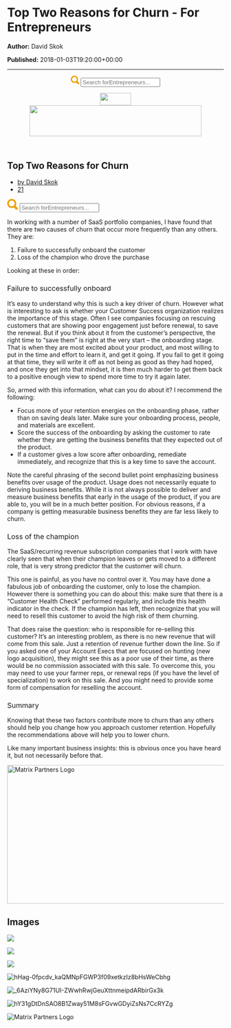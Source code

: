 # Top Two Reasons for Churn - For Entrepreneurs

**Author:** David Skok

**Published:** 2018-01-03T19:20:00+00:00

---

<body class="wp-singular post-template-default single single-post postid-8115 single-format-standard wp-embed-responsive wp-theme-hello-elementor wp-child-theme-hello-elementor-child hello-elementor-default elementor-default elementor-kit-13058 elementor-page-13167" data-rsssl="1">

<header class="elementor elementor-13809 elementor-location-header" data-elementor-id="13809" data-elementor-post-type="elementor_library" data-elementor-type="header">
<section class="elementor-section elementor-top-section elementor-element elementor-element-70f6621 elementor-section-boxed elementor-section-height-default elementor-section-height-default" data-element_type="section" data-id="70f6621" data-particle-mobile-disabled="false" data-particle_enable="false" data-settings='{"background_background":"classic","sticky":"top","sticky_on":["desktop"],"sticky_offset":0,"sticky_effects_offset":0,"sticky_anchor_link_offset":0}'>
<div class="elementor-container elementor-column-gap-no">
<div class="elementor-column elementor-col-50 elementor-top-column elementor-element elementor-element-68984d1" data-element_type="column" data-id="68984d1">
<div class="elementor-widget-wrap elementor-element-populated">
<div class="elementor-element elementor-element-f0846d0 elementor-widget elementor-widget-html" data-element_type="widget" data-id="f0846d0" data-widget_type="html.default">
<div class="elementor-widget-container">
<div class="top-stuff-link-item ts-hover-menu-wrap"><div class="search-pocket"><form action="https://www.forentrepreneurs.com/" class="ts-searchform" method="get" role="search">
<svg class="search-icon" height="20" viewbox="0 0 40 40" width="20" xmlns="http://www.w3.org/2000/svg"><path d="M24.828 31.657a16.76 16.76 0 0 1-7.992 2.015C7.538 33.672 0 26.134 0 16.836 0 7.538 7.538 0 16.836 0c9.298 0 16.836 7.538 16.836 16.836 0 3.22-.905 6.23-2.475 8.79.288.18.56.395.81.645l5.985 5.986A4.54 4.54 0 0 1 38 38.673a4.535 4.535 0 0 1-6.417-.007l-5.986-5.986a4.545 4.545 0 0 1-.77-1.023zm-7.992-4.046c5.95 0 10.775-4.823 10.775-10.774 0-5.95-4.823-10.775-10.774-10.775-5.95 0-10.775 4.825-10.775 10.776 0 5.95 4.825 10.775 10.776 10.775z" fill="#ef9f00" fill-rule="evenodd"></path></svg>
<input autocomplete="off" name="s" placeholder="Search forEntrepreneurs..." type="text" value=""/>
</form></div></div> </div>
</div>
</div>
</div>
<div class="elementor-column elementor-col-50 elementor-top-column elementor-element elementor-element-f8cb065" data-element_type="column" data-id="f8cb065">
<div class="elementor-widget-wrap elementor-element-populated">
<div class="elementor-element elementor-element-2701003 elementor-widget elementor-widget-image" data-element_type="widget" data-id="2701003" data-widget_type="image.default">
<div class="elementor-widget-container">
<a href="https://matrixpartners.com" target="_blank">
<img alt="" class="attachment-medium size-medium wp-image-13821" height="29" src="https://www.forentrepreneurs.com/wp-content/uploads/2022/06/Matrix_BW_Logo.svg" width="72"/> </a>
</div>
</div>
</div>
</div>
</div>
</section>
<section class="elementor-section elementor-top-section elementor-element elementor-element-2111ddb1 elementor-section-boxed elementor-section-height-default elementor-section-height-default" data-element_type="section" data-id="2111ddb1" data-particle-mobile-disabled="false" data-particle_enable="false" data-settings='{"background_background":"classic"}'>
<div class="elementor-container elementor-column-gap-no">
<div class="elementor-column elementor-col-50 elementor-top-column elementor-element elementor-element-a4ddd37" data-element_type="column" data-id="a4ddd37">
<div class="elementor-widget-wrap elementor-element-populated">
<div class="elementor-element elementor-element-445971e6 elementor-widget elementor-widget-image" data-element_type="widget" data-id="445971e6" data-widget_type="image.default">
<div class="elementor-widget-container">
<a href="/">
<img alt="" class="attachment-large size-large wp-image-13810" height="72" sizes="(max-width: 400px) 100vw, 400px" src="https://i0.wp.com/www.forentrepreneurs.com/wp-content/uploads/2022/06/felogo.png?fit=400%2C72&amp;ssl=1" srcset="https://i0.wp.com/www.forentrepreneurs.com/wp-content/uploads/2022/06/felogo.png?w=400&amp;ssl=1 400w, https://i0.wp.com/www.forentrepreneurs.com/wp-content/uploads/2022/06/felogo.png?resize=300%2C54&amp;ssl=1 300w" width="400"/> </a>
</div>
</div>
</div>
</div>
<div class="elementor-column elementor-col-50 elementor-top-column elementor-element elementor-element-78db5618 elementor-hidden-mobile" data-element_type="column" data-id="78db5618">
<div class="elementor-widget-wrap elementor-element-populated">

<div class="elementor-element elementor-element-132bc636 elementor-widget elementor-widget-html" data-element_type="widget" data-id="132bc636" data-widget_type="html.default">
<div class="elementor-widget-container">
<!--[if lte IE 8]>
<script charset="utf-8" type="text/javascript" src="//js.hsforms.net/forms/v2-legacy.js"></script>
<![endif]-->
</div>
</div>
</div>
</div>
</div>
</section>

</header>
<div class="elementor elementor-13167 elementor-location-single post-8115 post type-post status-publish format-standard has-post-thumbnail hentry category-customer-success tag-churn tag-customer-success tag-saas tag-saas-churn tag-saas-customer-engagement tag-saas-customer-retention tag-saas-renewals tag-saas-retention tag-startup-help" data-elementor-id="13167" data-elementor-post-type="elementor_library" data-elementor-type="single-post">
<section class="elementor-section elementor-top-section elementor-element elementor-element-6fcb39b4 elementor-section-boxed elementor-section-height-default elementor-section-height-default" data-element_type="section" data-id="6fcb39b4" data-particle-mobile-disabled="false" data-particle_enable="false" data-settings='{"background_background":"classic"}'>
<div class="elementor-background-overlay"></div>
<div class="elementor-container elementor-column-gap-no">
<div class="elementor-column elementor-col-100 elementor-top-column elementor-element elementor-element-5282b15d" data-element_type="column" data-id="5282b15d" data-settings='{"background_background":"classic"}'>
<div class="elementor-widget-wrap elementor-element-populated">
<div class="elementor-background-overlay"></div>
<div class="elementor-element elementor-element-6edc49a elementor-widget elementor-widget-breadcrumbs" data-element_type="widget" data-id="6edc49a" data-widget_type="breadcrumbs.default">
<div class="elementor-widget-container">
 </div>
</div>
<div class="elementor-element elementor-element-fa59597 elementor-widget__width-initial elementor-widget-mobile__width-inherit elementor-widget elementor-widget-theme-post-title elementor-page-title elementor-widget-heading" data-element_type="widget" data-id="fa59597" data-widget_type="theme-post-title.default">
<div class="elementor-widget-container">
<h1 class="elementor-heading-title elementor-size-large">Top Two Reasons for Churn</h1> </div>
</div>
<div class="elementor-element elementor-element-2efdf252 elementor-widget elementor-widget-post-info" data-element_type="widget" data-id="2efdf252" data-widget_type="post-info.default">
<div class="elementor-widget-container">
<ul class="elementor-inline-items elementor-icon-list-items elementor-post-info">
<li class="elementor-icon-list-item elementor-repeater-item-2ef7bda elementor-inline-item" itemprop="author">
<a href="https://www.forentrepreneurs.com/author/david/">
<span class="elementor-icon-list-text elementor-post-info__item elementor-post-info__item--type-author">
<span class="elementor-post-info__item-prefix">by </span>
										David Skok					</span>
</a>
</li>
<li class="elementor-icon-list-item elementor-repeater-item-e16e934 elementor-inline-item" itemprop="commentCount">
<a href="https://www.forentrepreneurs.com/top-two-reasons-for-churn/#comments">
<span class="elementor-icon-list-text elementor-post-info__item elementor-post-info__item--type-comments">
										21					</span>
</a>
</li>
</ul>
</div>
</div>
</div>
</div>
</div>
</section>
<section class="elementor-section elementor-top-section elementor-element elementor-element-b52e967 elementor-section-boxed elementor-section-height-default elementor-section-height-default" data-element_type="section" data-id="b52e967" data-particle-mobile-disabled="false" data-particle_enable="false">
<div class="elementor-container elementor-column-gap-no">
<div class="elementor-column elementor-col-100 elementor-top-column elementor-element elementor-element-ee424d8" data-element_type="column" data-id="ee424d8" data-settings='{"background_background":"classic"}'>
<div class="elementor-widget-wrap elementor-element-populated">
<div class="elementor-element elementor-element-4bdd4e6 elementor-widget elementor-widget-global elementor-global-13201 elementor-widget-html" data-element_type="widget" data-id="4bdd4e6" data-widget_type="html.default">
<div class="elementor-widget-container">
<div class="top-stuff-link-item ts-hover-menu-wrap"><div class="search-pocket"><form action="https://www.forentrepreneurs.com/" class="ts-searchform" method="get" role="search">
<svg class="search-icon" height="25" viewbox="0 0 40 40" width="25" xmlns="http://www.w3.org/2000/svg"><path d="M24.828 31.657a16.76 16.76 0 0 1-7.992 2.015C7.538 33.672 0 26.134 0 16.836 0 7.538 7.538 0 16.836 0c9.298 0 16.836 7.538 16.836 16.836 0 3.22-.905 6.23-2.475 8.79.288.18.56.395.81.645l5.985 5.986A4.54 4.54 0 0 1 38 38.673a4.535 4.535 0 0 1-6.417-.007l-5.986-5.986a4.545 4.545 0 0 1-.77-1.023zm-7.992-4.046c5.95 0 10.775-4.823 10.775-10.774 0-5.95-4.823-10.775-10.774-10.775-5.95 0-10.775 4.825-10.775 10.776 0 5.95 4.825 10.775 10.776 10.775z" fill="#ef9f00" fill-rule="evenodd"></path></svg>
<input autocomplete="off" name="s" placeholder="Search forEntrepreneurs..." type="text" value=""/>
</form></div></div> </div>
</div>
</div>
</div>
</div>
</section>
<section class="elementor-section elementor-top-section elementor-element elementor-element-17e8a08c elementor-section-boxed elementor-section-height-default elementor-section-height-default" data-element_type="section" data-id="17e8a08c" data-particle-mobile-disabled="false" data-particle_enable="false" data-settings='{"background_background":"classic"}'>
<div class="elementor-container elementor-column-gap-wide">
<div class="elementor-column elementor-col-66 elementor-top-column elementor-element elementor-element-7b7020aa" data-element_type="column" data-id="7b7020aa" data-settings='{"background_background":"classic"}'>
<div class="elementor-widget-wrap elementor-element-populated">
<div class="elementor-element elementor-element-1cc24c74 elementor-widget elementor-widget-theme-post-content" data-element_type="widget" data-id="1cc24c74" data-widget_type="theme-post-content.default">
<div class="elementor-widget-container">
<p><span style="font-weight: 400;">In working with a number of SaaS portfolio companies, I have found that there are two causes of churn that occur more frequently than any others. They are:</span></p>
<ol>
<li style="font-weight: 400;"><span style="font-weight: 400;">Failure to successfully onboard the customer</span></li>
<li style="font-weight: 400;"><span style="font-weight: 400;">Loss of the champion who drove the purchase</span></li>
</ol>
<p><span style="font-weight: 400;">Looking at these in order:</span></p>
<h3><span style="font-weight: 400;">Failure to successfully onboard</span></h3>
<p><span style="font-weight: 400;">It’s easy to understand why this is such a key driver of churn. However what is interesting to ask is whether your Customer Success organization realizes the importance of this stage. Often I see companies focusing on rescuing customers that are showing poor engagement just before renewal, to save the renewal. But if you think about it from the customer’s perspective, the right time to “save them” is right at the very start – the onboarding stage. That is when they are most excited about your product, and most willing to put in the time and effort to learn it, and get it going. If you fail to get it going at that time, they will write it off as not being as good as they had hoped, and once they get into that mindset, it is then much harder to get them back to a positive enough view to spend more time to try it again later. </span></p>
<p><span style="font-weight: 400;">So, armed with this information, what can you do about it? I recommend the following:</span></p>
<ul>
<li style="font-weight: 400;"><span style="font-weight: 400;">Focus more of your retention energies on the onboarding phase, rather than on saving deals later. Make sure your onboarding process, people, and materials are excellent.</span></li>
<li style="font-weight: 400;"><span style="font-weight: 400;">Score the success of the onboarding by asking the customer to rate whether they are getting the business benefits that they expected out of the product.</span></li>
<li style="font-weight: 400;"><span style="font-weight: 400;">If a customer gives a low score after onboarding, remediate immediately, and recognize that this is a key time to save the account.</span></li>
</ul>
<p>Note the careful phrasing of the second bullet point emphasizing business benefits over usage of the product. Usage does not necessarily equate to deriving business benefits. While it is not always possible to deliver and measure business benefits that early in the usage of the product, if you are able to, you will be in a much better position. For obvious reasons, if a company is getting measurable business benefits they are far less likely to churn.</p>
<h3><span style="font-weight: 400;">Loss of the champion</span></h3>
<p><span style="font-weight: 400;">The SaaS/recurring revenue subscription companies that I work with have clearly seen that when their champion leaves or gets moved to a different role, that is very strong predictor that the customer will churn.</span></p>
<p><span style="font-weight: 400;">This one is painful, as you have no control over it. You may have done a fabulous job of onboarding the customer, only to lose the champion. However there is something you can do about this: make sure that there is a “Customer Health Check” performed regularly, and include this health indicator in the check. If the champion has left, then recognize that you will need to resell this customer to avoid the high risk of them churning. </span></p>
<p><span style="font-weight: 400;">That does raise the question: who is responsible for re-selling this customer? It’s an interesting problem, as there is no new revenue that will come from this sale. Just a retention of revenue further down the line. So if you asked one of your Account Execs that are focused on hunting (new logo acquisition), they might see this as a poor use of their time, as there would be no commission associated with this sale. To overcome this, you may need to use your farmer reps, or renewal reps (if you have the level of specialization) to work on this sale. And you might need to provide some form of compensation for reselling the account. </span></p>
<h3><span style="font-weight: 400;">Summary</span></h3>
<p><span style="font-weight: 400;">Knowing that these two factors contribute more to churn than any others should help you change how you approach customer retention. Hopefully the recommendations above will help you to lower churn.</span></p>
<p><span style="font-weight: 400;">Like many important business insights: this is obvious once you have heard it, but not necessarily before that. </span></p>
</div>
</div>
<div class="elementor-element elementor-element-1a5479c elementor-widget elementor-widget-post-comments" data-element_type="widget" data-id="1a5479c" data-widget_type="post-comments.theme_comments">
<div class="elementor-widget-container">
<div id="disqus_thread"></div>
</div>
</div>
</div>
</div>
<div class="elementor-column elementor-col-33 elementor-top-column elementor-element elementor-element-6542444d" data-element_type="column" data-id="6542444d" data-settings='{"background_background":"classic"}'>
<div class="elementor-widget-wrap elementor-element-populated">
<section class="elementor-section elementor-inner-section elementor-element elementor-element-b5297af tswitch elementor-section-boxed elementor-section-height-default elementor-section-height-default" data-element_type="section" data-id="b5297af" data-particle-mobile-disabled="false" data-particle_enable="false">
<div class="elementor-container elementor-column-gap-default">
<div class="elementor-column elementor-col-100 elementor-inner-column elementor-element elementor-element-42ae669" data-element_type="column" data-id="42ae669">
<div class="elementor-widget-wrap elementor-element-populated">


</div>
</div>
</div>
</section>
<div class="elementor-element elementor-element-f2619e7 eael_liquid_glass-effect1 eael_liquid_glass_shadow-effect1 elementor-widget elementor-widget-jet-listing-grid" data-element_type="widget" data-id="f2619e7" data-settings='{"columns":"1"}' data-widget_type="jet-listing-grid.default">
<div class="elementor-widget-container">
 </div>
</div>
</div>
</div>
</div>
</section>
</div>
<footer class="elementor elementor-13082 elementor-location-footer" data-elementor-id="13082" data-elementor-post-type="elementor_library" data-elementor-type="footer">
<section class="elementor-section elementor-top-section elementor-element elementor-element-1c5ece2 elementor-section-stretched elementor-section-boxed elementor-section-height-default elementor-section-height-default" data-element_type="section" data-id="1c5ece2" data-particle-mobile-disabled="false" data-particle_enable="false" data-settings='{"background_background":"classic","stretch_section":"section-stretched"}'>
<div class="elementor-container elementor-column-gap-no">
<div class="elementor-column elementor-col-100 elementor-top-column elementor-element elementor-element-a80d337" data-element_type="column" data-id="a80d337" data-settings='{"background_background":"classic"}'>
<div class="elementor-widget-wrap elementor-element-populated">
<div class="elementor-background-overlay"></div>
<div class="elementor-element elementor-element-49e910e1 elementor-widget elementor-widget-global elementor-global-13083 elementor-widget-text-editor" data-element_type="widget" data-id="49e910e1" data-widget_type="text-editor.default">
<div class="elementor-widget-container">
 </div>
</div>
</div>
</div>
</div>
</section>
<section class="elementor-section elementor-top-section elementor-element elementor-element-30f8df0 elementor-section-boxed elementor-section-height-default elementor-section-height-default" data-element_type="section" data-id="30f8df0" data-particle-mobile-disabled="false" data-particle_enable="false">
<div class="elementor-container elementor-column-gap-no">
<div class="elementor-column elementor-col-100 elementor-top-column elementor-element elementor-element-42817d2" data-element_type="column" data-id="42817d2">
<div class="elementor-widget-wrap elementor-element-populated">
<section class="elementor-section elementor-inner-section elementor-element elementor-element-913a83d elementor-section-full_width elementor-section-height-default elementor-section-height-default" data-element_type="section" data-id="913a83d" data-particle-mobile-disabled="false" data-particle_enable="false" data-settings='{"background_background":"classic"}'>
<div class="elementor-container elementor-column-gap-default">
<div class="elementor-column elementor-col-50 elementor-inner-column elementor-element elementor-element-98dd0bb" data-element_type="column" data-id="98dd0bb">
<div class="elementor-widget-wrap elementor-element-populated">
<div class="elementor-element elementor-element-e83c87c elementor-widget elementor-widget-image" data-element_type="widget" data-id="e83c87c" data-widget_type="image.default">
<div class="elementor-widget-container">
<img alt="Matrix Partners Logo" class="attachment-full size-full wp-image-13090" height="323" sizes="(max-width: 800px) 100vw, 800px" src="https://i0.wp.com/www.forentrepreneurs.com/wp-content/uploads/2021/11/Matrix_Primary_Logo.png?fit=800%2C323&amp;ssl=1" srcset="https://i0.wp.com/www.forentrepreneurs.com/wp-content/uploads/2021/11/Matrix_Primary_Logo.png?w=800&amp;ssl=1 800w, https://i0.wp.com/www.forentrepreneurs.com/wp-content/uploads/2021/11/Matrix_Primary_Logo.png?resize=300%2C121&amp;ssl=1 300w, https://i0.wp.com/www.forentrepreneurs.com/wp-content/uploads/2021/11/Matrix_Primary_Logo.png?resize=768%2C310&amp;ssl=1 768w, https://i0.wp.com/www.forentrepreneurs.com/wp-content/uploads/2021/11/Matrix_Primary_Logo.png?resize=24%2C10&amp;ssl=1 24w, https://i0.wp.com/www.forentrepreneurs.com/wp-content/uploads/2021/11/Matrix_Primary_Logo.png?resize=36%2C15&amp;ssl=1 36w, https://i0.wp.com/www.forentrepreneurs.com/wp-content/uploads/2021/11/Matrix_Primary_Logo.png?resize=48%2C19&amp;ssl=1 48w" width="800"/> </div>
</div>
</div>
</div>
<div class="elementor-column elementor-col-50 elementor-inner-column elementor-element elementor-element-1dcd140" data-element_type="column" data-id="1dcd140">
<div class="elementor-widget-wrap elementor-element-populated">
<div class="elementor-element elementor-element-dc6219b elementor-nav-menu__align-start elementor-nav-menu--dropdown-tablet elementor-nav-menu__text-align-aside elementor-nav-menu--toggle elementor-nav-menu--burger elementor-widget elementor-widget-nav-menu" data-element_type="widget" data-id="dc6219b" data-settings='{"layout":"horizontal","submenu_icon":{"value":"&lt;i class=\"fas fa-caret-down\" aria-hidden=\"true\"&gt;&lt;\/i&gt;","library":"fa-solid"},"toggle":"burger"}' data-widget_type="nav-menu.default">
<div class="elementor-widget-container">

<div aria-expanded="false" aria-label="Menu Toggle" class="elementor-menu-toggle" role="button" tabindex="0">
<i aria-hidden="true" class="elementor-menu-toggle__icon--open eicon-menu-bar" role="presentation"></i><i aria-hidden="true" class="elementor-menu-toggle__icon--close eicon-close" role="presentation"></i> </div>
<nav aria-hidden="true" class="elementor-nav-menu--dropdown elementor-nav-menu__container">
 </nav>
</div>
</div>
<div class="elementor-element elementor-element-46b9512 elementor-widget elementor-widget-text-editor" data-element_type="widget" data-id="46b9512" data-widget_type="text-editor.default">
<div class="elementor-widget-container">
 </div>
</div>
</div>
</div>
</div>
</section>
</div>
</div>
</div>
</section>
</footer>
</body>


## Images


![](https://www.forentrepreneurs.com/wp-content/uploads/2022/06/Matrix_BW_Logo.svg)


![](https://i0.wp.com/www.forentrepreneurs.com/wp-content/uploads/2022/06/felogo.png?fit=400%2C72&ssl=1)


![](https://www.forentrepreneurs.com/wp-content/plugins/sitepress-multilingual-cms/res/flags/en.png)


![hHag-0fpcdv_kaQMNpFGWP3f09xetkzIz8bHsWeCbhg](https://i0.wp.com/www.forentrepreneurs.com/wp-content/uploads/2012/05/hHag-0fpcdv_kaQMNpFGWP3f09xetkzIz8bHsWeCbhg.jpg?fit=720%2C450&ssl=1)


![_6AziYNy8G71UI-ZWwhRwjGeuXttnmeipdARbirGx3k](https://i0.wp.com/www.forentrepreneurs.com/wp-content/uploads/2013/11/6AziYNy8G71UI-ZWwhRwjGeuXttnmeipdARbirGx3k.jpg?fit=720%2C450&ssl=1)


![hY31gDtDnSAO8B1Zway51M8sFGvwGDyiZsNs7CcRYZg](https://i0.wp.com/www.forentrepreneurs.com/wp-content/uploads/2011/09/hY31gDtDnSAO8B1Zway51M8sFGvwGDyiZsNs7CcRYZg.jpg?fit=720%2C450&ssl=1)


![Matrix Partners Logo](https://i0.wp.com/www.forentrepreneurs.com/wp-content/uploads/2021/11/Matrix_Primary_Logo.png?fit=800%2C323&ssl=1)
